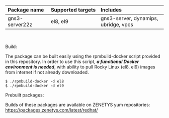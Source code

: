 | Package&nbsp;name | Supported&nbsp;targets | Includes |
| :--- | :--- | :--- |
| gns3-server22z | el8, el9 | gns3-server, dynamips, ubridge, vpcs |
<br/>

Build:

The package can be built easily using the rpmbuild-docker script provided in this repository. In order to use this script, _**a functional Docker environment is needed**_, with ability to pull Rocky Linux (el8, el9) images from internet if not already downloaded.

```
$ ./rpmbuild-docker -d el8
$ ./rpmbuild-docker -d el9
```

Prebuilt packages:

Builds of these packages are available on ZENETYS yum repositories:<br/>
https://packages.zenetys.com/latest/redhat/
